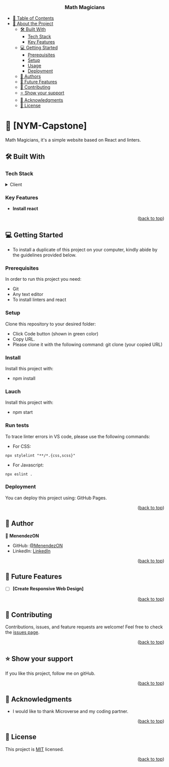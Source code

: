 <a name="readme-top"></a>

<div align="center">
    <br/>

  <h3><b>Math Magicians</b></h3>

</div>

- [📗 Table of Contents](#-table-of-contents)
- [📖 About the Project](#about-project)
  - [🛠 Built With ](#-built-with-)
    - [Tech Stack ](#tech-stack-)
    - [Key Features ](#key-features-)
  - [💻 Getting Started ](#-getting-started-)
    - [Prerequisites](#prerequisites)
    - [Setup](#setup)
    - [Usage](#usage)
    - [Deployment ](#deployment-)
  - [👥 Authors ](#-authors-)
  - [🔭 Future Features ](#-future-features-)
  - [🤝 Contributing ](#-contributing-)
  - [⭐️ Show your support ](#️-show-your-support-)
  - [🙏 Acknowledgments ](#-acknowledgments-)
  - [📝 License ](#-license-)

<!-- PROJECT DESCRIPTION -->

# 📖 [NYM-Capstone] <a name="about-project"></a>

Math Magicians, it's a simple website based on React and linters.

## 🛠 Built With <a name="built-with"></a>

### Tech Stack <a name="tech-stack"></a>

<details>
  <summary>Client</summary>
  <ul>
    <li><a href="#">HTML</a></li>
  </ul>
   <ul>
    <li><a href="#">CSS</a></li>
  </ul>
   <ul>
    <li><a href="#">Javascript</a></li>
  </ul>
  <ul>
    <li><a href="#">React</a></li>
  </ul>
</details>

### Key Features <a name="key-features"></a>

- **Install react**

<p align="right">(<a href="#readme-top">back to top</a>)</p>


## 💻 Getting Started <a name="getting-started"></a>

- To install a duplicate of this project on your computer, kindly abide by the guidelines provided below.

### Prerequisites

In order to run this project you need:

- Git
- Any text editor
- To install linters and react

### Setup

Clone this repository to your desired folder:

- Click Code button (shown in green color)
- Copy URL.
- Please clone it with the following command: git clone (your copied URL)

### Install

Install this project with:

- npm install

### Lauch

Install this project with:

- npm start

### Run tests

To trace linter errors in VS code, please use the following commands:

- For CSS:

```
npx stylelint "**/*.{css,scss}"
```

- For Javascript:

```
npx eslint .
```

### Deployment <a name="deployment"></a>

You can deploy this project using: GitHub Pages.

<p align="right">(<a href="#readme-top">back to top</a>)</p>
<!-- AUTHORS -->

## 👥 Author <a name="authors"></a>

👤 **MenendezON**

- GitHub: [@MenendezON](https://github.com/MenendezON)
- LinkedIn: [LinkedIn](https://www.linkedin.com/in/menendezon/)

<p align="right">(<a href="#readme-top">back to top</a>)</p>

<!-- FUTURE FEATURES -->

## 🔭 Future Features <a name="future-features"></a>

- [ ] **[Create Responsive Web Design]**

<p align="right">(<a href="#readme-top">back to top</a>)</p>

<!-- CONTRIBUTING -->

## 🤝 Contributing <a name="contributing"></a>

Contributions, issues, and feature requests are welcome!
Feel free to check the [issues page](https://github.com/MenendezON/NYM-Capstone/issues).

<p align="right">(<a href="#readme-top">back to top</a>)</p>

<!-- SUPPORT -->

## ⭐️ Show your support <a name="support"></a>

If you like this project, follow me on gitHub.

<p align="right">(<a href="#readme-top">back to top</a>)</p>

<!-- ACKNOWLEDGEMENTS -->

## 🙏 Acknowledgments <a name="acknowledgements"></a>

- I would like to thank Microverse and my coding partner.

<p align="right">(<a href="#readme-top">back to top</a>)</p>

<!-- LICENSE -->

## 📝 License <a name="license"></a>

This project is [MIT](./LICENSE) licensed.

<p align="right">(<a href="#readme-top">back to top</a>)</p>